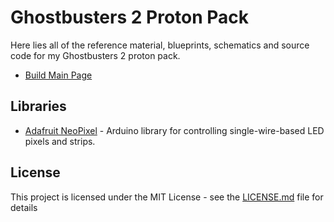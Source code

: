 # Ghostbusters 2 Proton Pack
Here lies all of the reference material, blueprints, schematics and source code for my Ghostbusters 2 proton pack.

* [Build Main Page](http://ihavenoworkshop.com/projects/ghostbuters-2-proton-pack/)

## Libraries

* [Adafruit NeoPixel](https://github.com/adafruit/Adafruit_NeoPixel) - Arduino library for controlling single-wire-based LED pixels and strips.

## License

This project is licensed under the MIT License - see the [LICENSE.md](./LICENSE.md) file for details